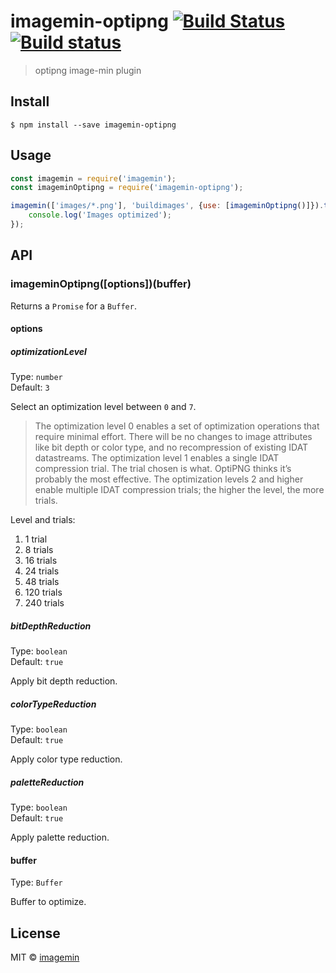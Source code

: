 # imagemin-optipng [![Build Status](http://img.shields.io/travis/imagemin/imagemin-optipng.svg?style=flat)](https://travis-ci.org/imagemin/imagemin-optipng) [![Build status](https://ci.appveyor.com/api/projects/status/4e5msglic4m7yxst?svg=true)](https://ci.appveyor.com/project/ShinnosukeWatanabe/imagemin-optipng)

> optipng image-min plugin


## Install

```
$ npm install --save imagemin-optipng
```


## Usage

```js
const imagemin = require('imagemin');
const imageminOptipng = require('imagemin-optipng');

imagemin(['images/*.png'], 'buildimages', {use: [imageminOptipng()]}).then(() => {
	console.log('Images optimized');
});
```


## API

### imageminOptipng([options])(buffer)

Returns a `Promise` for a `Buffer`.

#### options

##### optimizationLevel

Type: `number`<br>
Default: `3`

Select an optimization level between `0` and `7`.

> The optimization level 0 enables a set of optimization operations that require minimal effort. There will be no changes to image attributes like bit depth or color type, and no recompression of existing IDAT datastreams. The optimization level 1 enables a single IDAT compression trial. The trial chosen is what. OptiPNG thinks it’s probably the most effective. The optimization levels 2 and higher enable multiple IDAT compression trials; the higher the level, the more trials.

Level and trials:

1. 1 trial
2. 8 trials
3. 16 trials
4. 24 trials
5. 48 trials
6. 120 trials
7. 240 trials

##### bitDepthReduction

Type: `boolean`<br>
Default: `true`

Apply bit depth reduction.

##### colorTypeReduction

Type: `boolean`<br>
Default: `true`

Apply color type reduction.

##### paletteReduction

Type: `boolean`<br>
Default: `true`

Apply palette reduction.

#### buffer

Type: `Buffer`

Buffer to optimize.


## License

MIT © [imagemin](https://github.com/imagemin)
